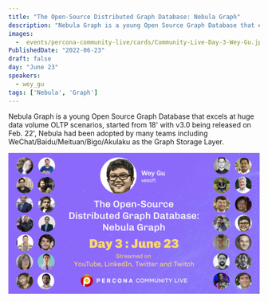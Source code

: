 ```yaml
---
title: "The Open-Source Distributed Graph Database: Nebula Graph"
description: "Nebula Graph is a young Open Source Graph Database that excels at huge data volume OLTP scenarios"
images:
  -  events/percona-community-live/cards/Community-Live-Day-3-Wey-Gu.jpg
PublishedDate: "2022-06-23"
draft: false
day: "June 23"
speakers:
  - wey_gu
tags: ['Nebula', 'Graph']
---
```


Nebula Graph is a young Open Source Graph Database that excels at huge data volume OLTP scenarios, started from 18' with v3.0 being released on Feb. 22', Nebula had been adopted by many teams including WeChat/Baidu/Meituan/Bigo/Akulaku as the Graph Storage Layer.

![The Open-Source Distributed Graph Database: Nebula Graph](events/percona-community-live/cards/Community-Live-Day-3-Wey-Gu.jpg)